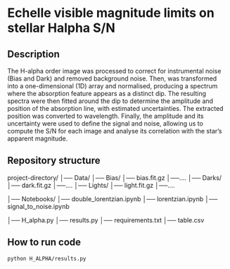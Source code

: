 # Echelle visible magnitude limits on stellar Halpha S/N

## Description

The H-alpha order image was processed to correct for instrumental noise (Bias and Dark) and removed background noise. Then, was transformed into a one-dimensional (1D) array and normalised, producing a spectrum where the absorption feature appears as a distinct dip. The resulting spectra were then fitted around the dip to determine the amplitude and position of the absorption line, with estimated uncertainties. The extracted position was converted to wavelength. Finally, the amplitude and its uncertainty were used to define the signal and noise, allowing us to compute the S/N for each image and analyse its correlation with the star’s apparent magnitude.

## Repository structure

project-directory/
 │── Data/
     │── Bias/
         │── bias.fit.gz
         │──....
     │── Darks/
         │── dark.fit.gz
         │──....
     │── Lights/
         │── light.fit.gz
         │──....

 │── Notebooks/
      │── double_lorentzian.ipynb
      │── lorentzian.ipynb
      │── signal_to_noise.ipynb

 │── H_alpha.py
 │── results.py
 │── requirements.txt
 │── table.csv



## How to run code

`python H_ALPHA/results.py`



